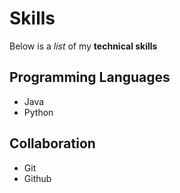 # Skills

Below is a _list_ of my **technical skills**

## Programming Languages
- Java
- Python

## Collaboration
- Git
- Github
